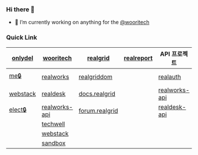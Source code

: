 ### Hi there 👋

<!--
**onlydel/onlydel** is a ✨ _special_ ✨ repository because its `README.md` (this file) appears on your GitHub profile.
-->

- 🔭 I’m currently working on anything for the [@wooritech](https://github.com/wooritech)

<!--
- 🌱 I’m currently learning ...
- 👯 I’m looking to collaborate on ...
- 🤔 I’m looking for help with ...
- 💬 Ask me about ...
- 📫 How to reach me: ...
- 😄 Pronouns: ...
- ⚡ Fun fact: ...
-->

### Quick Link

| [onlydel](https://github.com/onlydel) | [wooritech](https://github.com/wooritech) | [realgrid](https://github.com/realgrid) | [realreport](https://github.com/realgrid/realreport) | API 프로젝트 | 기타
| --- | --- | --- | --- | --- | --- |
| [me🔒](https://github.com/onlydel/me) | [realworks](https://github.com/wooritech/realworks) | [realgriddom](https://github.com/realgrid/realgriddom) |  | [realauth](https://github.com/wooritech/realauth) | [npm trand](https://www.npmtrends.com/) |
| [webstack](https://github.com/onlydel/webstack) | [realdesk](https://github.com/wooritech/realdesk) | [docs.realgrid](https://github.com/wooritech/realgrid2-demo-1) |  | [realworks-api](https://github.com/wooritech/realworks-api) | |
| [elect🔒](https://github.com/onlydel/elect) | [realworks-api](https://github.com/onlydel/realworks-api) | [forum.realgrid](https://github.com/realgrid/forum.realgrid.com) |  | [realdesk-api](https://github.com/wooritech/realdesk) | |
| | [techwell](https://github.com/wooritech/techwell) |  |  |  | |
| | [webstack](https://github.com/wooritech/webstack) |  |  |  | |
| | [sandbox](https://github.com/wooritech/sandbox) |  |  |  | |
